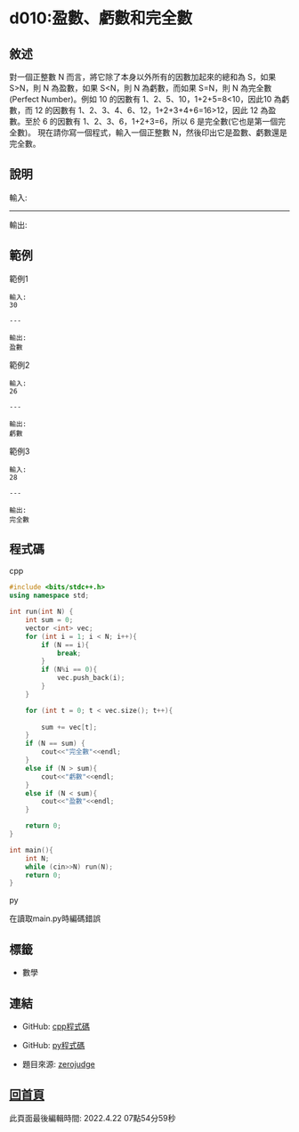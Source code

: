 # d010:盈數、虧數和完全數

## 敘述

對一個正整數 N 而言，將它除了本身以外所有的因數加起來的總和為 S，如果 S>N，則 N 為盈數，如果 S<N，則 N 為虧數，而如果 S=N，則 N 為完全數(Perfect Number)。例如 10 的因數有 1、2、5、10，1+2+5=8<10，因此10 為虧數，而 12 的因數有 1、2、3、4、6、12，1+2+3+4+6=16>12，因此 12 為盈數。至於 6 的因數有 1、2、3、6，1+2+3=6，所以 6 是完全數(它也是第一個完全數)。
現在請你寫一個程式，輸入一個正整數 N，然後印出它是盈數、虧數還是完全數。


## 說明

輸入:



---

輸出:



## 範例
範例1

```
輸入:
30

---

輸出:
盈數

```
範例2

```
輸入:
26

---

輸出:
虧數

```
範例3

```
輸入:
28

---

輸出:
完全數

```

## 程式碼
cpp

```cpp
#include <bits/stdc++.h>
using namespace std;

int run(int N) {
    int sum = 0;
    vector <int> vec;
    for (int i = 1; i < N; i++){
        if (N == i){
            break;
        }
        if (N%i == 0){
            vec.push_back(i);
        }
    }

    for (int t = 0; t < vec.size(); t++){
        
        sum += vec[t];
    }
    if (N == sum) {
        cout<<"完全數"<<endl;
    }
    else if (N > sum){
        cout<<"虧數"<<endl;
    }
    else if (N < sum){
        cout<<"盈數"<<endl;
    }

    return 0;
}

int main(){
    int N;
    while (cin>>N) run(N);
    return 0;
}

```

py


在讀取main.py時編碼錯誤

## 標籤
- 數學


## 連結
- GitHub: [cpp程式碼](https://github.com/henryleecode23/solve_record/blob/main/zerojudge/d010/main.cpp)
- GitHub: [py程式碼](https://github.com/henryleecode23/solve_record/blob/main/zerojudge/d010/main.py)


- 題目來源: [zerojudge](https://zerojudge.tw/ShowProblem?problemid=d010)

## [回首頁](https://henryleecode23.github.io/solve_record/)

此頁面最後編輯時間: 2022.4.22 07點54分59秒
